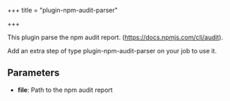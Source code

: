 +++
title = "plugin-npm-audit-parser"

+++

This plugin parse the npm audit report. (https://docs.npmjs.com/cli/audit).

Add an extra step of type plugin-npm-audit-parser on your job to use it.

## Parameters

* **file**: Path to the npm audit report
